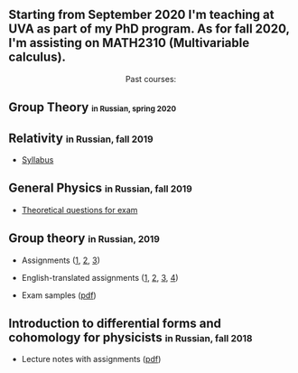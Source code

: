 Starting from September 2020 I'm teaching at UVA as part of my PhD program. As for fall 2020, I'm assisting on MATH2310 (Multivariable calculus).
---
<div style="text-align: center;">Past courses:</div>

##  Group Theory <span style="font-size: small; ">in Russian, spring 2020</span>
##  Relativity <font size="3">in Russian, fall 2019</font>
* <a href='/teaching/relativity/relativity_syllabus.pdf'>Syllabus</a>

## General Physics <font size="3">in Russian, fall 2019</font>
* <a href='/teaching/gp/fall2019exam.pdf'>Theoretical questions for exam </a>

## Group theory <font size="3">in Russian, 2019</font>

* Assignments (<a href="group_theory/gt1.pdf">1</a>, <a href="group_theory/gt2.pdf">2</a>, <a href="group_theory/gt3.pdf">3</a>)

* English-translated assignments (<a href="group_theory/gt1_en.pdf">1</a>, <a href="group_theory/gt2_en.pdf">2</a>, <a href="group_theory/gt3_en.pdf">3</a>, <a href="group_theory/gt4_en.pdf">4</a>)

* Exam samples (<a href="group_theory/examset1.pdf">pdf</a>)

## Introduction to differential forms and cohomology for physicists <font size="3">in Russian, fall 2018</font> 
* Lecture notes with assignments (<a href="dg/assignments.pdf">pdf</a>)
